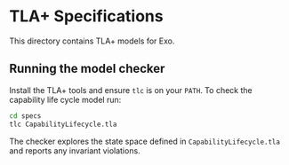 # TLA+ Specifications

This directory contains TLA+ models for Exo.

## Running the model checker

Install the TLA+ tools and ensure `tlc` is on your `PATH`. To check the
capability life cycle model run:

```bash
cd specs
tlc CapabilityLifecycle.tla
```

The checker explores the state space defined in `CapabilityLifecycle.tla` and
reports any invariant violations.
